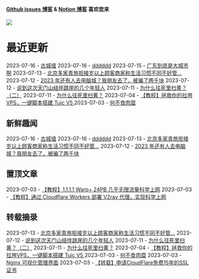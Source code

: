
#### [Github issues 博客](https://github.adone.eu.org/) & [Notion 博客](https://nb.adone.eu.org/) 喜欢您来
[![](https://s2.loli.net/2023/07/03/WxmifsloVXrYz2I.png)](https://nb.adone.eu.org/)
# 最近更新
2023-07-16 - [古城墙](https://github.com/jaydong2016/gitblog/issues/33)
2023-07-16 - [dddddd](https://github.com/jaydong2016/gitblog/issues/32)
2023-07-15 - [广东到底是大城市啊](https://github.com/jaydong2016/gitblog/issues/26)
2023-07-13 - [北京多家青旅拒接岁以上顾客商家称生活习惯不同不好管...](https://github.com/jaydong2016/gitblog/issues/25)
2023-07-12 - [2023 年还有人去电脑城？我朋友去了，被骗了两千块](https://github.com/jaydong2016/gitblog/issues/23)
2023-07-12 - [说到这次天门山结伴跳崖的几个年轻人](https://github.com/jaydong2016/gitblog/issues/22)
2023-07-11 - [为什么往死里扫黄？（二）](https://github.com/jaydong2016/gitblog/issues/21)
2023-07-11 - [为什么往死里扫黄？](https://github.com/jaydong2016/gitblog/issues/20)
2023-07-04 - [【教程】拯救你的拉垮VPS，一键脚本搭建 Tuic V5 ](https://github.com/jaydong2016/gitblog/issues/19)
2023-07-03 - [何不食肉糜](https://github.com/jaydong2016/gitblog/issues/17)
## 新鲜趣闻
2023-07-16 - [古城墙](https://github.com/jaydong2016/gitblog/issues/33)
2023-07-16 - [dddddd](https://github.com/jaydong2016/gitblog/issues/32)
2023-07-13 - [北京多家青旅拒接岁以上顾客商家称生活习惯不同不好管...](https://github.com/jaydong2016/gitblog/issues/25)
2023-07-12 - [2023 年还有人去电脑城？我朋友去了，被骗了两千块](https://github.com/jaydong2016/gitblog/issues/23)
## 置顶文章
2023-07-03 - [【教程】1.1.1.1 Warp+ 24PB 几乎无限流量科学上网](https://github.com/jaydong2016/gitblog/issues/13)
2023-07-03 - [【教程】通过 Cloudflare Workers 部署 V2ray 代理，实现科学上网](https://github.com/jaydong2016/gitblog/issues/12)
## 转载摘录
2023-07-13 - [北京多家青旅拒接岁以上顾客商家称生活习惯不同不好管...](https://github.com/jaydong2016/gitblog/issues/25)
2023-07-12 - [说到这次天门山结伴跳崖的几个年轻人](https://github.com/jaydong2016/gitblog/issues/22)
2023-07-11 - [为什么往死里扫黄？（二）](https://github.com/jaydong2016/gitblog/issues/21)
2023-07-11 - [为什么往死里扫黄？](https://github.com/jaydong2016/gitblog/issues/20)
2023-07-04 - [【教程】拯救你的拉垮VPS，一键脚本搭建 Tuic V5 ](https://github.com/jaydong2016/gitblog/issues/19)
2023-07-03 - [何不食肉糜](https://github.com/jaydong2016/gitblog/issues/17)
2023-07-03 - [Nginx 可视化管理界面](https://github.com/jaydong2016/gitblog/issues/16)
2023-07-03 - [【转载】申请CloudFlare免费15年的SSL证书](https://github.com/jaydong2016/gitblog/issues/14)
